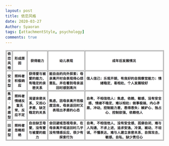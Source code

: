 ```yaml
---
layout: post
title: 依恋风格
date: 2020-03-27
Author: Syaoran 
tags: [attachmentStyle, psychology]
comments: true
---
```


![AT](../post_images/AT.png "AT")